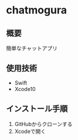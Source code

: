 # chatmogura

## 概要

簡単なチャットアプリ

## 使用技術

- Swift
- Xcode10

## インストール手順

1. GitHubからクローンする
1. Xcodeで開く
